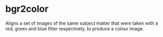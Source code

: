 # bgr2color
Aligns a set of images of the same subject matter that were taken with a red, green and blue filter respectively, to produce a colour image.
